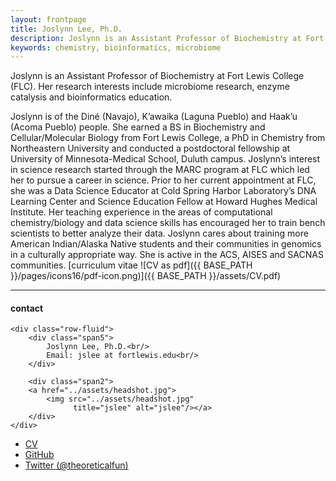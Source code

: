 ```yaml
---
layout: frontpage
title: Joslynn Lee, Ph.D.
description: Joslynn is an Assistant Professor of Biochemistry at Fort Lewis College. 
keywords: chemistry, bioinformatics, microbiome
---
```


Joslynn is an Assistant Professor of Biochemistry at Fort Lewis College (FLC). Her research interests include microbiome research, enzyme catalysis and bioinformatics education.

Joslynn is of the Diné (Navajo), K’awaika (Laguna Pueblo) and Haak’u (Acoma Pueblo) people. She earned a BS in Biochemistry and Cellular/Molecular Biology from Fort Lewis College, a PhD in Chemistry from Northeastern University and conducted a postdoctoral fellowship at University of Minnesota-Medical School, Duluth campus. Joslynn’s interest in science research started through the MARC program at FLC which led her to pursue a career in science. Prior to her current appointment at FLC, she was a Data Science Educator at Cold Spring Harbor Laboratory’s DNA Learning Center and Science Education Fellow at Howard Hughes Medical Institute. Her teaching experience in the areas of computational chemistry/biology and data science skills has encouraged her to train bench scientists to better analyze their data. Joslynn cares about training more American Indian/Alaska Native students and their communities in genomics in a culturally appropriate way. She is active in the ACS, AISES and SACNAS communities.
[curriculum vitae ![CV as pdf]({{ BASE_PATH }}/pages/icons16/pdf-icon.png)]({{ BASE_PATH }}/assets/CV.pdf)<br/>


---


<div class="container">
<h4><a name="contact"></a>contact</h4>

    <div class="row-fluid">
        <div class="span5">
            Joslynn Lee, Ph.D.<br/>
            Email: jslee at fortlewis.edu<br/>
        </div>

        <div class="span2">
        <a href="../assets/headshot.jpg">
            <img src="../assets/headshot.jpg"
                  title="jslee" alt="jslee"/></a>
        </div>
    </div>
</div>

<div class="navbar">
  <div class="navbar-inner">
      <ul class="nav">
          <li><a href="{{ BASE_PATH }}/assets/CV.pdf">CV</a></li>
          <li><a href="https://github.com/joslynnlee">GitHub</a></li>
          <li><a href="https://twitter.com/theoreticalfun">Twitter (@theoreticalfun)</a></li>
      </ul>
  </div>
</div>
